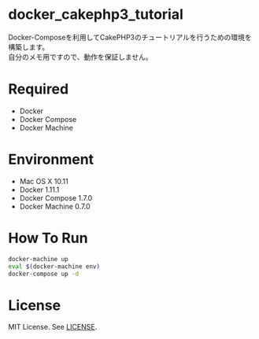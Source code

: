 # docker_cakephp3_tutorial

Docker-Composeを利用してCakePHP3のチュートリアルを行うための環境を構築します。  
自分のメモ用ですので、動作を保証しません。

# Required

* Docker
* Docker Compose
* Docker Machine

# Environment

* Mac OS X 10.11
* Docker 1.11.1
* Docker Compose 1.7.0
* Docker Machine 0.7.0

# How To Run

```bash
docker-machine up
eval $(docker-machine env)
docker-compose up -d
```

# License

MIT License.
See [LICENSE](LICENSE).

